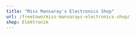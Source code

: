 ```yaml
---
title: "Miss Mansaray's Electronics Shop"
url: /freetown/miss-mansarays-electronics-shop/
shop: Elektronik
---
```

